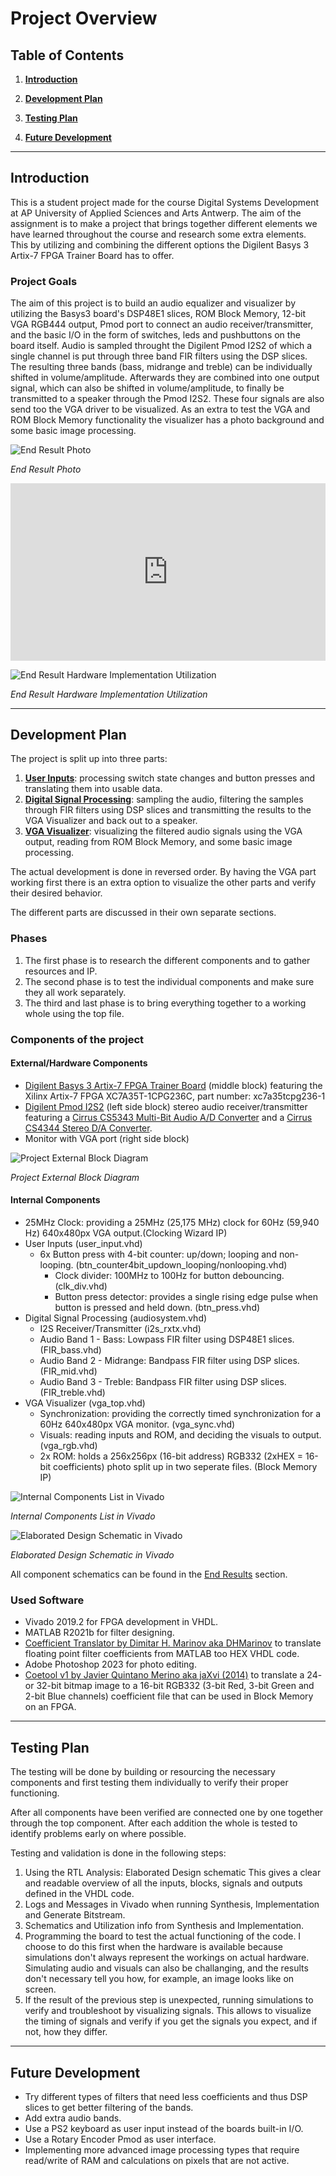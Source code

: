 # Project Overview

## Table of Contents

1. **[Introduction](#introduction)**

2. **[Development Plan](#development-plan)**

3. **[Testing Plan](#testing-plan)**

4. **[Future Development](#future-development)**

---


## Introduction

This is a student project made for the course Digital Systems Development at AP University of Applied Sciences and Arts Antwerp.
The aim of the assignment is to make a project that brings together different elements we have learned throughout the course and research some extra elements. This by utilizing and combining the different options the Digilent Basys 3 Artix-7 FPGA Trainer Board has to offer.

### Project Goals

The aim of this project is to build an audio equalizer and visualizer by utilizing the Basys3 board's DSP48E1 slices, ROM Block Memory, 12-bit VGA RGB444 output, Pmod port to connect an audio receiver/transmitter, and the basic I/O in the form of switches, leds and pushbuttons on the board itself.
Audio is sampled throught the Digilent Pmod I2S2 of which a single channel is put through three band FIR filters using the DSP slices. The resulting three bands (bass, midrange and treble) can be individually shifted in volume/amplitude. Afterwards they are combined into one output signal, which can also be shifted in volume/amplitude, to finally be transmitted to a speaker through the Pmod I2S2.
These four signals are also send too the VGA driver to be visualized.
As an extra to test the VGA and ROM Block Memory functionality the visualizer has a photo background and some basic image processing.

![End Result Photo](/assets/media/result-mode4-board-landscape.jpg)

*End Result Photo*

<div class="embed-container">
    <iframe width="640" height="390"
    src="https://www.youtube.com/embed/08UG52QsN5Y"
    frameborder="0" allowfullscreen></iframe>
</div>
<style>
.embed-container {
  position: relative;
  padding-bottom: 56.25%;
  height: 0;
  overflow: hidden;
  max-width: 100%;
}
.embed-container iframe,
.embed-container object,
.embed-container embed {
  position: absolute;
  top: 0;
  left: 0;
  width: 100%;
  height: 100%;
}
</style>

![End Result Hardware Implementation Utilization](/assets/full-project-utilization.png ':size=500')

*End Result Hardware Implementation Utilization*

---


## Development Plan

The project is split up into three parts:

1. **[User Inputs](/user-inputs.md)**: processing switch state changes and button presses and translating them into usable data.
2. **[Digital Signal Processing](/dsp.md)**: sampling the audio, filtering the samples through FIR filters using DSP slices and transmitting the results to the VGA Visualizer and back out to a speaker.
3. **[VGA Visualizer](/vga.md)**: visualizing the filtered audio signals using the VGA output, reading from ROM Block Memory, and some basic image processing.

The actual development is done in reversed order. By having the VGA part working first there is an extra option to visualize the other parts and verify their desired behavior.

The different parts are discussed in their own separate sections.

### Phases

1. The first phase is to research the different components and to gather resources and IP.
2. The second phase is to test the individual components and make sure they all work separately.
3. The third and last phase is to bring everything together to a working whole using the top file.


### Components of the project

#### External/Hardware Components

- [Digilent Basys 3 Artix-7 FPGA Trainer Board](https://digilent.com/shop/basys-3-artix-7-fpga-trainer-board-recommended-for-introductory-users/) (middle block) featuring the Xilinx Artix-7 FPGA XC7A35T-1CPG236C, part number: xc7a35tcpg236-1
- [Digilent Pmod I2S2](https://digilent.com/reference/pmod/pmodi2s2/reference-manual) (left side block) stereo audio receiver/transmitter featuring a [Cirrus CS5343 Multi-Bit Audio A/D Converter](https://www.cirrus.com/products/cs5343-44/) and a [Cirrus CS4344 Stereo D/A Converter](https://www.cirrus.com/products/cs4344-45-48/).
- Monitor with VGA port (right side block)

![Project External Block Diagram](./assets/overview/dsd-project-external-block-diagram.jpg)

*Project External Block Diagram*

#### Internal Components

- 25MHz Clock: providing a 25MHz (25,175 MHz) clock for 60Hz (59,940 Hz) 640x480px VGA output.(Clocking Wizard IP)
- User Inputs (user_input.vhd)
  - 6x Button press with 4-bit counter: up/down; looping and non-looping. (btn_counter4bit_updown_looping/nonlooping.vhd)
    - Clock divider: 100MHz to 100Hz for button debouncing. (clk_div.vhd)
    - Button press detector: provides a single rising edge pulse when button is pressed and held down. (btn_press.vhd)
- Digital Signal Processing (audiosystem.vhd)
  - I2S Receiver/Transmitter (i2s_rxtx.vhd)
  - Audio Band 1 - Bass: Lowpass FIR filter using DSP48E1 slices. (FIR_bass.vhd)
  - Audio Band 2 - Midrange: Bandpass FIR filter using DSP slices. (FIR_mid.vhd)
  - Audio Band 3 - Treble: Bandpass FIR filter using DSP slices. (FIR_treble.vhd)
- VGA Visualizer (vga_top.vhd)
  - Synchronization: providing the correctly timed synchronization for a 60Hz 640x480px VGA monitor. (vga_sync.vhd)
  - Visuals: reading inputs and ROM, and deciding the visuals to output. (vga_rgb.vhd)
  - 2x ROM: holds a 256x256px (16-bit address) RGB332 (2xHEX = 16-bit coefficients) photo split up in two seperate files. (Block Memory IP)

![Internal Components List in Vivado](./assets/overview/internal-components-list.png)

*Internal Components List in Vivado*

![Elaborated Design Schematic in Vivado](./assets/schematics/full-elaborated-design-schematic.png)

*Elaborated Design Schematic in Vivado*

All component schematics can be found in the [End Results](/results.md#all-schematics) section.

### Used Software

- Vivado 2019.2 for FPGA development in VHDL.
- MATLAB R2021b for filter designing.
- [Coefficient Translator by Dimitar H. Marinov aka DHMarinov](https://github.com/DHMarinov/Coefficient-Translator) to translate floating point filter coefficients from MATLAB too HEX VHDL code.
- Adobe Photoshop 2023 for photo editing.
- [Coetool v1 by Javier Quintano Merino aka jaXvi (2014)](http://jqm.io/files/coetool/) to translate a 24- or 32-bit bitmap image to a 16-bit RGB332 (3-bit Red, 3-bit Green and 2-bit Blue channels) coefficient file that can be used in Block Memory on an FPGA.

---


## Testing Plan

The testing will be done by building or resourcing the necessary components and first testing them individually to verify their proper functioning.

After all components have been verified are connected one by one together through the top component. After each addition the whole is tested to identify problems early on where possible.

Testing and validation is done in the following steps:

1. Using the RTL Analysis: Elaborated Design schematic
   This gives a clear and readable overview of all the inputs, blocks, signals and outputs defined in the VHDL code.
2. Logs and Messages in Vivado when running Synthesis, Implementation and Generate Bitstream.
3. Schematics and Utilization info from Synthesis and Implementation.
4. Programming the board to test the actual functioning of the code. I choose to do this first when the hardware is available because simulations don't always represent the workings on actual hardware. Simulating audio and visuals can also be challanging, and the results don't necessary tell you how, for example, an image looks like on screen.
5. If the result of the previous step is unexpected, running simulations to verify and troubleshoot by visualizing signals. This allows to visualize the timing of signals and verify if you get the signals you expect, and if not, how they differ.

---


## Future Development

- Try different types of filters that need less coefficients and thus DSP slices to get better filtering of the bands.
- Add extra audio bands.
- Use a PS2 keyboard as user input instead of the boards built-in I/O.
- Use a Rotary Encoder Pmod as user interface.
- Implementing more advanced image processing types that require read/write of RAM and calculations on pixels that are not active.
